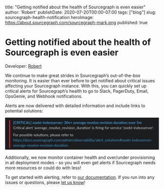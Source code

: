 title: "Getting notified about the health of Sourcegraph is even easier"
author: 'Robert'
publishDate: 2020-07-20T00:00-07:00
tags: ["blog"]
slug: sourcegraph-health-notification
heroImage: https://about.sourcegraph.com/sourcegraph-mark.png
published: true

# Getting notified about the health of Sourcegraph is even easier

Developer: [Robert](https://github.com/bobheadxi)

We continue to make great strides in Sourcegraph’s out-of-the-box monitoring. It is easier than ever before to get notified about critical
issues affecting your Sourcegraph instance. With this, you can quickly set up critical alerts for Sourcegraph’s health to go to Slack,
PagerDuty, Email, OpsGenie, and Webhook notifications.

Alerts are now delivered with detailed information and include links to potential solutions:

![Sourcegraph health alerts](./images/healthy-sourcegraph.png "Sourcegraph health alerts")

Additionally, we now monitor container health and over/under provisioning in all deployment modes - so you will even get alerts if Sourcegraph
needs more resources or could do with less!

To get started with alerting, refer to [our documentation](https://docs.sourcegraph.com/admin/observability/alerting). If you run into any issues
 or questions, please [let us know](https://github.com/sourcegraph/sourcegraph/issues/new/choose)!

